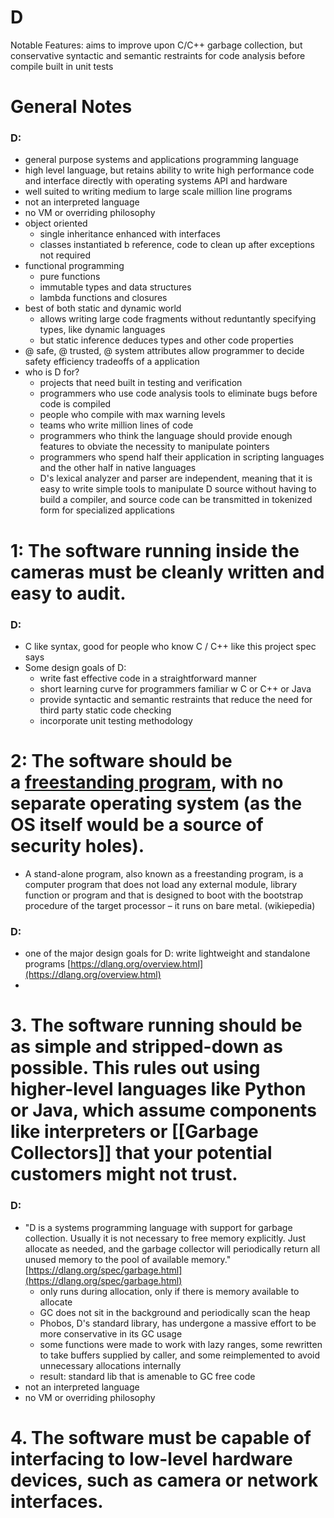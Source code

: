 # D

Notable Features: aims to improve upon C/C++
garbage collection, but conservative
syntactic and semantic restraints for code analysis before compile
built in unit tests

# General Notes

### D:

- general purpose systems and applications programming language
- high level language, but retains ability to write high performance code and interface directly with operating systems API and hardware
- well suited to writing medium to large scale million line programs
- not an interpreted language
- no VM or overriding philosophy
- object oriented
    - single inheritance enhanced with interfaces
    - classes instantiated b reference, code to clean up after exceptions not required
- functional programming
    - pure functions
    - immutable types and data structures
    - lambda functions and closures
- best of both static and dynamic world
    - allows writing large code fragments without reduntantly specifying types, like dynamic languages
    - but static inference deduces types and other code properties
- @ safe, @ trusted, @ system attributes allow programmer to decide safety efficiency tradeoffs of a application
- who is D for?
    - projects that need built in testing and verification
    - programmers who use code analysis tools to eliminate bugs before code is compiled
    - people who compile with max warning levels
    - teams who write million lines of code
    - programmers who think the language should provide enough features to obviate the necessity to manipulate pointers
    - programmers who spend half their application in scripting languages and the other half in native languages
    - D's lexical analyzer and parser are independent, meaning that it is easy to write simple tools to manipulate D source without having to build a compiler, and source code can be transmitted in tokenized form for specialized applications

# 1: The software running inside the cameras must be cleanly written and easy to audit.

### D:

- C like syntax, good for people who know C / C++ like this project spec says
- Some design goals of D:
    - write fast effective code in a straightforward manner
    - short learning curve for programmers familiar w C or C++ or Java
    - provide syntactic and semantic restraints that reduce the need for third party static code checking
    - incorporate unit testing methodology

# 2: The software should be a [freestanding program](https://en.wikipedia.org/wiki/Standalone_program), with no separate operating system (as the OS itself would be a source of security holes).

- A stand-alone program, also known as a freestanding program, is a computer program that does not load any external module, library function or program and that is designed to boot with the bootstrap procedure of the target processor – it runs on bare metal. (wikiepedia)

### D:

- one of the major design goals for D: write lightweight and standalone programs [https://dlang.org/overview.html](https://dlang.org/overview.html)
- 

# 3. The software running should be as simple and stripped-down as possible. This rules out using higher-level languages like Python or Java, which assume components like interpreters or [[Garbage Collectors]] that your potential customers might not trust.

### D:

- "D is a systems programming language with support for garbage collection. Usually it is not necessary to free memory explicitly. Just allocate as needed, and the garbage collector will periodically return all unused memory to the pool of available memory." [https://dlang.org/spec/garbage.html](https://dlang.org/spec/garbage.html)
    - only runs during allocation, only if there is memory available to allocate
    - GC does not sit in the background and periodically scan the heap
    - Phobos, D's standard library, has undergone a massive effort to be more conservative in its GC usage
    - some functions were made to work with lazy ranges, some rewritten to take buffers supplied by caller, and some reimplemented to avoid unnecessary allocations internally
    - result: standard lib that is amenable to GC free code
- not an interpreted language
- no VM or overriding philosophy

# 4. The software must be capable of interfacing to low-level hardware devices, such as camera or network interfaces.
